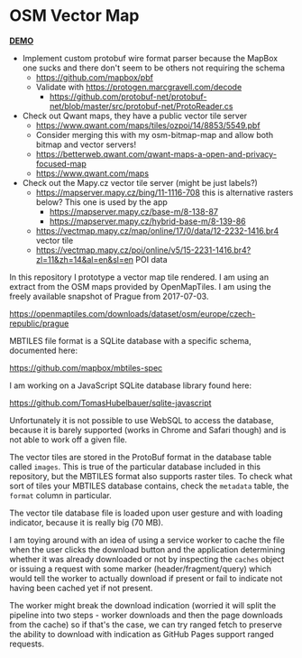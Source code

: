 # OSM Vector Map

[**DEMO**](https://tomashubelbauer.github.io/osm-vector-map)

- Implement custom protobuf wire format parser because the MapBox one sucks and
  there don't seem to be others not requiring the schema
  - https://github.com/mapbox/pbf
  - Validate with https://protogen.marcgravell.com/decode
    - https://github.com/protobuf-net/protobuf-net/blob/master/src/protobuf-net/ProtoReader.cs
- Check out Qwant maps, they have a public vector tile server
  - https://www.qwant.com/maps/tiles/ozpoi/14/8853/5549.pbf
  - Consider merging this with my osm-bitmap-map and allow both bitmap and vector servers!
  - https://betterweb.qwant.com/qwant-maps-a-open-and-privacy-focused-map
  - https://www.qwant.com/maps
- Check out the Mapy.cz vector tile server (might be just labels?)
  - https://mapserver.mapy.cz/bing/11-1116-708 this is alternative rasters below? This one is used by the app
    - https://mapserver.mapy.cz/base-m/8-138-87
    - https://mapserver.mapy.cz/hybrid-base-m/8-139-86
  - https://vectmap.mapy.cz/map/online/17/0/data/12-2232-1416.br4 vector tile
  - https://vectmap.mapy.cz/poi/online/v5/15-2231-1416.br4?zl=11&zh=14&al=en&sl=en POI data

In this repository I prototype a vector map tile rendered. I am using an extract
from the OSM maps provided by OpenMapTiles. I am using the freely available
snapshot of Prague from 2017-07-03.

https://openmaptiles.com/downloads/dataset/osm/europe/czech-republic/prague

MBTILES file format is a SQLite database with a specific schema, documented here:

https://github.com/mapbox/mbtiles-spec

I am working on a JavaScript SQLite database library found here:

https://github.com/TomasHubelbauer/sqlite-javascript

Unfortunately it is not possible to use WebSQL to access the database, because
it is barely supported (works in Chrome and Safari though) and is not able to
work off a given file.

The vector tiles are stored in the ProtoBuf format in the database table called
`images`. This is true of the particular database included in this repository,
but the MBTILES format also supports raster tiles. To check what sort of tiles
your MBTILES database contains, check the `metadata` table, the `format` column
in particular.

The vector tile database file is loaded upon user gesture and with loading
indicator, because it is really big (70 MB).

I am toying around with an idea of using a service worker to cache the file when
the user clicks the download button and the application determining whether it
was already downloaded or not by inspecting the `caches` object or issuing a
request with some marker (header/fragment/query) which would tell the worker to
actually download if present or fail to indicate not having been cached yet if
not present.

The worker might break the download indication (worried it will split the
pipeline into two steps - worker downloads and then the page downloads from the
cache) so if that's the case, we can try ranged fetch to preserve the ability to
download with indication as GitHub Pages support ranged requests.

